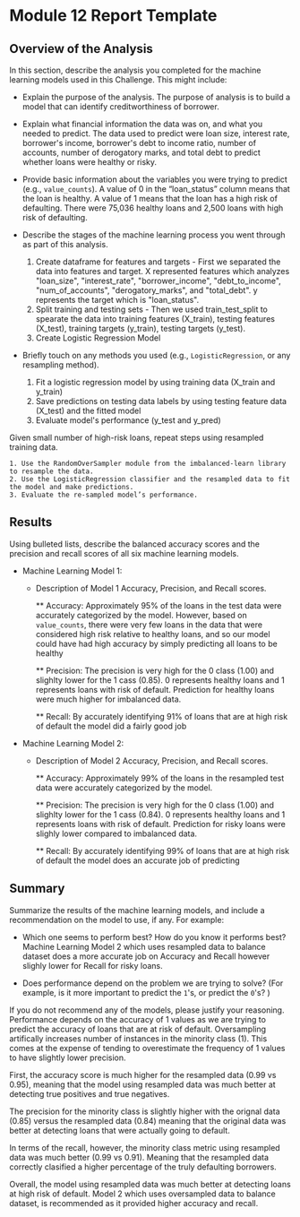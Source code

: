 # Module 12 Report Template

## Overview of the Analysis

In this section, describe the analysis you completed for the machine learning models used in this Challenge. This might include:

* Explain the purpose of the analysis.
The purpose of analysis is to build a model that can identify creditworthiness of borrower.

* Explain what financial information the data was on, and what you needed to predict.
The data used to predict were loan size, interest rate, borrower's income, borrower's debt to income ratio, number of accounts, number of derogatory marks, and total debt to predict whether loans were healthy or risky.

* Provide basic information about the variables you were trying to predict (e.g., `value_counts`).
A value of 0 in the “loan_status” column means that the loan is healthy. A value of 1 means that the loan has a high risk of defaulting. There were 75,036 healthy loans and 2,500 loans with high risk of defaulting.

* Describe the stages of the machine learning process you went through as part of this analysis.
    1. Create dataframe for features and targets - First we separated the data into features and target. X represented features which analyzes "loan_size", "interest_rate", "borrower_income", "debt_to_income", "num_of_accounts", "derogatory_marks", and "total_debt". y represents the target which is "loan_status". 
    2. Split training and testing sets - Then we used train_test_split to spearate the data into training features (X_train), testing features (X_test), training targets (y_train), testing targets (y_test).
    3. Create Logistic Regression Model

* Briefly touch on any methods you used (e.g., `LogisticRegression`, or any resampling method).
    1. Fit a logistic regression model by using training data (X_train and y_train)
    2. Save predictions on testing data labels by using testing feature data (X_test) and the fitted model
    3. Evaluate model's performance (y_test and y_pred)
    
Given small number of high-risk loans, repeat steps using resampled training data. 

    1. Use the RandomOverSampler module from the imbalanced-learn library to resample the data.
    2. Use the LogisticRegression classifier and the resampled data to fit the model and make predictions. 
    3. Evaluate the re-sampled model’s performance.


## Results

Using bulleted lists, describe the balanced accuracy scores and the precision and recall scores of all six machine learning models.

* Machine Learning Model 1:
  * Description of Model 1 Accuracy, Precision, and Recall scores.
  
      ** Accuracy: Approximately 95% of the loans in the test data were accurately categorized by the model. However, based on `value_counts`, there were very few loans in the data that were considered high risk relative to healthy loans, and so our model could have had high accuracy by simply predicting all loans to be healthy
      
      ** Precision: The precision is very high for the 0 class (1.00) and slighlty lower for the 1 cass (0.85). 0 represents healthy loans and 1 represents loans with risk of default. Prediction for healthy loans were much higher for imbalanced data.
      
      ** Recall: By accurately identifying 91% of loans that are at high risk of default the model did a fairly good job


* Machine Learning Model 2:
  * Description of Model 2 Accuracy, Precision, and Recall scores.
  
  
      ** Accuracy: Approximately 99% of the loans in the resampled test data were accurately categorized by the model. 
      
      ** Precision: The precision is very high for the 0 class (1.00) and slighlty lower for the 1 cass (0.84). 0 represents healthy loans and 1 represents loans with risk of default. Prediction for risky loans were slighly lower compared to imbalanced data.
      
      ** Recall: By accurately identifying 99% of loans that are at high risk of default the model does an accurate job of predicting
      
     
## Summary

Summarize the results of the machine learning models, and include a recommendation on the model to use, if any. For example:
* Which one seems to perform best? How do you know it performs best?
Machine Learning Model 2 which uses resampled data to balance dataset does a more accurate job on Accuracy and Recall however slighly lower for Recall for risky loans.  

* Does performance depend on the problem we are trying to solve? (For example, is it more important to predict the `1`'s, or predict the `0`'s? )

If you do not recommend any of the models, please justify your reasoning.
Performance depends on the accuracy of 1 values as we are trying to predict the accuracy of loans that are at risk of default. Oversampling artifically increases number of instances in the minority class (1). This comes at the expense of tending to overestimate the frequency of 1 values to have slightly lower precision.

First, the accuracy score is much higher for the resampled data (0.99 vs 0.95), meaning that the model using resampled data was much better at detecting true positives and true negatives. 

The precision for the minority class is slightly higher with the orignal data (0.85) versus the resampled data (0.84) meaning that the original data was better at detecting loans that were actually going to default. 

In terms of the recall, however, the minority class metric using resampled data was much better (0.99 vs 0.91). Meaning that the resampled data correctly clasified a higher percentage of the truly defaulting borrowers. 

Overall, the model using resampled data was much better at detecting loans at high risk of default. Model 2 which uses oversampled data to balance dataset, is recommended as it provided higher accuracy and recall. 
